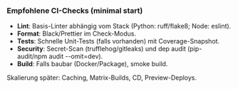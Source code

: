 ### Empfohlene CI-Checks (minimal start)

- **Lint**: Basis-Linter abhängig vom Stack (Python: ruff/flake8; Node: eslint).
- **Format**: Black/Prettier im Check-Modus.
- **Tests**: Schnelle Unit-Tests (falls vorhanden) mit Coverage-Snapshot.
- **Security**: Secret-Scan (trufflehog/gitleaks) und dep audit (pip-audit/npm audit --omit=dev).
- **Build**: Falls baubar (Docker/Package), smoke build.

Skalierung später: Caching, Matrix-Builds, CD, Preview-Deploys.